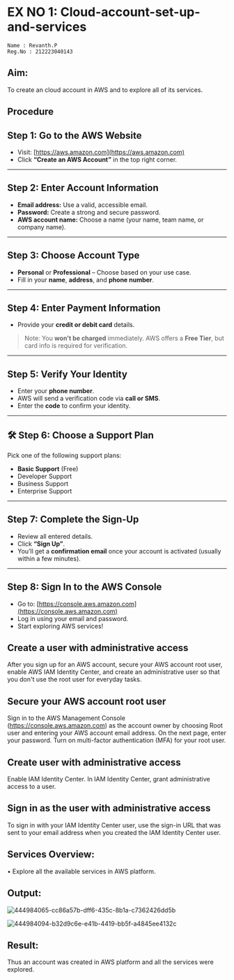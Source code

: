 
# EX NO 1: Cloud-account-set-up-and-services
```
Name : Revanth.P
Reg.No : 212223040143
```

## Aim:

To create an cloud account in AWS and to explore all of its services.

## Procedure

## Step 1: Go to the AWS Website

- Visit: [https://aws.amazon.com](https://aws.amazon.com)
- Click **“Create an AWS Account”** in the top right corner.

---

## Step 2: Enter Account Information

- **Email address:** Use a valid, accessible email.
- **Password:** Create a strong and secure password.
- **AWS account name:** Choose a name (your name, team name, or company name).

---

## Step 3: Choose Account Type

- **Personal** or **Professional** – Choose based on your use case.
- Fill in your **name**, **address**, and **phone number**.

---

## Step 4: Enter Payment Information

- Provide your **credit or debit card** details.

> Note: You **won’t be charged** immediately. AWS offers a **Free Tier**, but card info is required for verification.

---

## Step 5: Verify Your Identity

- Enter your **phone number**.
- AWS will send a verification code via **call or SMS**.
- Enter the **code** to confirm your identity.

---

## 🛠️ Step 6: Choose a Support Plan

Pick one of the following support plans:

- **Basic Support** (Free) 
- Developer Support
- Business Support
- Enterprise Support

---

## Step 7: Complete the Sign-Up

- Review all entered details.
- Click **“Sign Up”**.
- You’ll get a **confirmation email** once your account is activated (usually within a few minutes).

---

## Step 8: Sign In to the AWS Console

- Go to: [https://console.aws.amazon.com](https://console.aws.amazon.com)
- Log in using your email and password.
- Start exploring AWS services!


## Create a user with administrative access
After you sign up for an AWS account, secure your AWS account root user, enable AWS IAM Identity Center, and create an administrative user so that you don't use the root user for everyday tasks.

## Secure your AWS account root user
Sign in to the AWS Management Console (https://console.aws.amazon.com) as the account owner by choosing Root user and entering your AWS account email address. On the next page, enter your password. Turn on multi-factor authentication (MFA) for your root user.

## Create user with administrative access
Enable IAM Identity Center. In IAM Identity Center, grant administrative access to a user.

## Sign in as the user with administrative access
To sign in with your IAM Identity Center user, use the sign-in URL that was sent to your email address when you created the IAM Identity Center user.

## Services Overview:
• Explore all the available services in AWS platform.

## Output:

![444984065-cc86a57b-dff6-435c-8b1a-c7362426dd5b](https://github.com/user-attachments/assets/757fe975-c878-4455-968c-03e9ee47d241)

![444984094-b32d9c6e-e41b-4419-bb5f-a4845ee4132c](https://github.com/user-attachments/assets/7f89cbf3-0cce-43de-8044-d450b337af99)

## Result:

Thus an account was created in AWS platform and all the services were explored.



